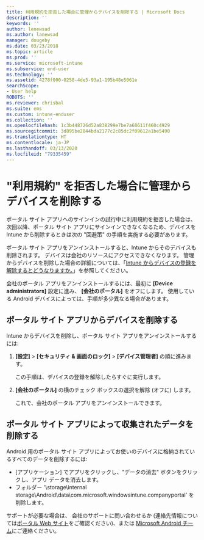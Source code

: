 ```yaml
---
title: 利用規約を拒否した場合に管理からデバイスを削除する | Microsoft Docs
description: ''
keywords: ''
author: lenewsad
ms.author: lanewsad
manager: dougeby
ms.date: 03/23/2018
ms.topic: article
ms.prod: ''
ms.service: microsoft-intune
ms.subservice: end-user
ms.technology: ''
ms.assetid: 4278f000-0258-4de5-93a1-195b48e5061e
searchScope:
- User help
ROBOTS: ''
ms.reviewer: chrisbal
ms.suite: ems
ms.custom: intune-enduser
ms.collection: ''
ms.openlocfilehash: 1c3b448726d52a838299e7be7a68611f460c4929
ms.sourcegitcommit: 3d895be2844bda2177c2c85dc2f09612a1be5490
ms.translationtype: HT
ms.contentlocale: ja-JP
ms.lasthandoff: 03/13/2020
ms.locfileid: "79335459"
---
```

# <a name="remove-your-device-from-management-if-you-declined-terms-of-use"></a>"利用規約" を拒否した場合に管理からデバイスを削除する

ポータル サイト アプリへのサインインの試行中に利用規約を拒否した場合は、次回以降、ポータル サイト アプリにサインインできなくなるため、デバイスを Intune から削除するときは次の "回避策" の手順を実施する必要があります。

ポータル サイト アプリをアンインストールすると、Intune からそのデバイスも削除されます。 デバイスは会社のリソースにアクセスできなくなります。 管理からデバイスを削除した場合の詳細については、「[Intune からデバイスの登録を解除するとどうなりますか。](what-happens-if-you-unenroll-your-device-from-intune-android.md)」を参照してください。

会社のポータル アプリをアンインストールするには、最初に **[Device administrators]** 設定に進み、 **[会社のポータル]** をオフにします。 使用している Android デバイスによっては、手順が多少異なる場合があります。

## <a name="removing-the-device-from-the-company-portal-app"></a>ポータル サイト アプリからデバイスを削除する

Intune からデバイスを削除し、ポータル サイト アプリをアンインストールするには:

1. **[設定]** &gt; **[セキュリティ &amp; 画面のロック]** &gt; **[デバイス管理者]** の順に進みます。

    この手順は、デバイスの登録を解除したらすぐに実行します。

2. **[会社のポータル]** の横のチェック ボックスの選択を解除 (オフに) します。

    これで、会社のポータル アプリをアンインストールできます。

## <a name="removing-data-collected-by-the-company-portal-app"></a>ポータル サイト アプリによって収集されたデータを削除する

Android 用のポータル サイト アプリによってお使いのデバイスに格納されているすべてのデータを削除するには:

- [アプリケーション] でアプリをクリックし、"データの消去" ボタンをクリックし、アプリ データを消去します。
- フォルダー '\storage\internal storage\Android\data\com.microsoft.windowsintune.companyportal' を削除します。


サポートが必要な場合は、 会社のサポートに問い合わせるか (連絡先情報については[ポータル Web サイト](https://go.microsoft.com/fwlink/?linkid=2010980)をご確認ください)、または <a href="mailto:wintunedroidfbk@microsoft.com?subject=I'm having unenrolling my Android device&body=Describe the issue you're experiencing here.">Microsoft Android チーム</a>にご連絡ください。
